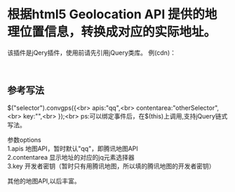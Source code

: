 # 根据html5 Geolocation API 提供的地理位置信息，转换成对应的实际地址。
该插件是jQery插件，使用前请先引用jQuery类库。
例(cdn)：<br>
<script src="https://cdnjs.cloudflare.com/ajax/libs/jquery/1.8.3/jquery.js" type="text/javascript" charset="utf-8"></script> <br>

参考写法<br>
------
$("selector").convgps({<br>
	apis:"qq",<br>
	contentarea:"otherSelector",<br>
	key:"",<br>
});<br>
ps:可以绑定事件后，在$(this)上调用,支持jQuery链式写法。<br>

参数options<br>
1.apis 地图API，暂时默认"qq"，即腾讯地图API<br>
2.contentarea 显示地址的对应的jq元素选择器<br>
3.key 开发者密钥（暂时只有用腾讯地图，所以填的腾讯地图的开发者密钥）<br>

其他的地图API,以后丰富。<br>
